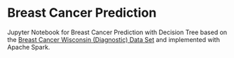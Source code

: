 # Breast Cancer Prediction

Jupyter Notebook for Breast Cancer Prediction with Decision Tree based on the [Breast Cancer Wisconsin (Diagnostic) Data Set](https://www.kaggle.com/datasets/uciml/breast-cancer-wisconsin-data/data) and implemented with Apache Spark.
